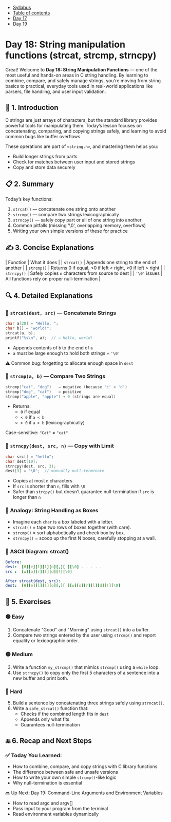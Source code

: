 * [Syllabus](./C-Syllabus.md)  
* [Table of contents](./index.md)  
* [Day 17](./Day_17.md)  
* [Day 19](./Day_19.md)  

# Day 18: String manipulation functions (strcat, strcmp, strncpy)

Great! Welcome to **Day 18: String Manipulation Functions** — one of the most useful and hands-on areas in C string handling. By learning to combine, compare, and safely manage strings, you're moving from string basics to practical, everyday tools used in real-world applications like parsers, file handling, and user input validation.

## 📘 1. Introduction
C strings are just arrays of characters, but the standard library provides powerful tools for manipulating them. Today’s lesson focuses on concatenating, comparing, and copying strings safely, and learning to avoid common bugs like buffer overflows.

These operations are part of `<string.h>`, and mastering them helps you:
* Build longer strings from parts
* Check for matches between user input and stored strings
* Copy and store data securely

## 📋 2. Summary
Today’s key functions:
1. `strcat()` — concatenate one string onto another
2. `strcmp()` — compare two strings lexicographically
3. `strncpy()` — safely copy part or all of one string into another
4. Common pitfalls (missing '\0', overlapping memory, overflows)
5. Writing your own simple versions of these for practice

## ✍️ 3. Concise Explanations
| Function      | What it does                                               |
| `strcat()`    | Appends one string to the end of another                   |
| `strcmp()`    | Returns 0 if equal, <0 if left < right, >0 if left > right |
| `strncpy()`   | Safely copies `n` characters from source to dest           |
| `'\0'` issues | All functions rely on proper null-termination              |

## 🔍 4. Detailed Explanations
### 🔸 `strcat(dest, src)` — Concatenate Strings
```c
char a[20] = "Hello, ";
char b[] = "world!";
strcat(a, b);
printf("%s\n", a);  // → Hello, world!
```
* Appends contents of `b` to the end of `a`
* `a` must be large enough to hold both strings + `'\0'`

⚠️ Common bug: forgetting to allocate enough space in `dest`

### 🔸 `strcmp(a, b)` — Compare Two Strings
```c
strcmp("cat", "dog")   → negative (because 'c' < 'd')
strcmp("dog", "cat")   → positive
strcmp("apple", "apple") → 0 (strings are equal)
```

* Returns:
    * `0` if equal
    * `< 0` if `a < b`
    * `> 0` if `a > b` (lexicographically)

Case-sensitive: `"Cat"` ≠ `"cat"`

### 🔸 `strncpy(dest, src, n)` — Copy with Limit
```c
char src[] = "hello";
char dest[10];
strncpy(dest, src, 3);
dest[3] = '\0';  // manually null-terminate
```
* Copies at most `n` characters
* If `src` is shorter than `n`, fills with `\0`
* Safer than `strcpy()` but doesn’t guarantee null-termination if `src` is longer than `n`

### 🧠 Analogy: String Handling as Boxes
* Imagine each `char` is a box labeled with a letter.
* `strcat()` = tape two rows of boxes together (with care).
* `strcmp()` = sort alphabetically and check box by box.
* `strncpy()` = scoop up the first N boxes, carefully stopping at a wall.

### 🧠 ASCII Diagram: strcat()
```yaml
Before:
dest:  [H][e][l][l][o][,][ ][\0] . . . . .
src :  [w][o][r][l][d][!][\0]

After strcat(dest, src):
dest:  [H][e][l][l][o][,][ ][w][o][r][l][d][!][\0]
```

## 🧪 5. Exercises
### 🟢 Easy
1. Concatenate "Good" and "Morning" using `strcat()` into a buffer.
2. Compare two strings entered by the user using `strcmp()` and report equality or lexicographic order.

### 🟡 Medium
3. Write a function `my_strcmp()` that mimics `strcmp()` using a `while` loop.
4. Use `strncpy()` to copy only the first 5 characters of a sentence into a new buffer and print both.

### 🔴 Hard
5. Build a sentence by concatenating three strings safely using `strncat()`.
6. Write a `safe_strcat()` function that:
    * Checks if the combined length fits in `dest`
    * Appends only what fits
    * Guarantees null-termination

## 🔚 6. Recap and Next Steps
### ✅ Today You Learned:
* How to combine, compare, and copy strings with C library functions
* The difference between safe and unsafe versions
* How to write your own simple `strcmp()`-like logic
* Why null-termination is essential

🔜 Up Next:
Day 19: Command-Line Arguments and Environment Variables
* How to read argc and argv[]
* Pass input to your program from the terminal
* Read environment variables dynamically
